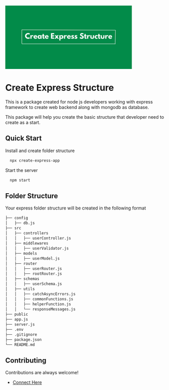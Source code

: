 ![create express app](./create-express-app-logo.png)

# Create Express Structure

This is a package created for node js developers working with express framework to create web backend along with mongodb as database.

This package will help you create the basic structure that developer need to create as a start.

## Quick Start

Install and create folder structure

```bash
  npx create-express-app
```

Start the server

```bash
  npm start
```

## Folder Structure

Your express folder structure will be created in the following format

```
├── config
│   ├── db.js
├── src
│   ├── controllers
│   │   ├── userController.js
│   ├── middlewares
│   │   ├── userValidator.js
│   ├── models
│   │   ├── userModel.js
│   ├── router
│   │   ├── userRouter.js
│   │   ├── rootRouter.js
│   ├── schemas
│   │   ├── userSchema.js
│   ├── utils
│   │   ├── catchAsyncErrors.js
│   │   ├── commonFunctions.js
│   │   ├── helperFunction.js
│   │   └── responseMessages.js
├── public
├── app.js
├── server.js
├── .env
├── .gitignore
├── package.json
└── README.md
```

## Contributing

Contributions are always welcome!

- [Connect Here](letsconnect@anuragsrivastav.com)
